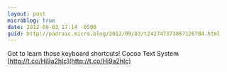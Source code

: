 ```yaml
---
layout: post
microblog: true
date: 2012-09-03 17:14 -0500
guid: http://padraic.micro.blog/2012/09/03/t242747373867126784.html
---
```

Got to learn those keyboard shortcuts! Cocoa Text System [http://t.co/Hi9a2hIc](http://t.co/Hi9a2hIc)
